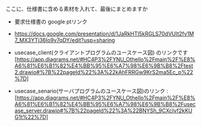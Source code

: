 ここに、仕様書に含める素材を入れて、最後にまとめますか

- 要求仕様書の google ptリンク
- https://docs.google.com/presentation/d/1JaRkHTl5kRGLS70dVUIt2fv1M7_MX3YTj36Io9v7qDY/edit?usp=sharing

- usecase_client(クライアントプログラムのユースケース図) のリンクです[https://app.diagrams.net/#HC4P3%2FYNU_Othello%2Fmain%2F%E8%A6%81%E6%B1%82%E4%BB%95%E6%A7%98%E6%9B%B8%2Ftest2.drawio#%7B%22pageId%22%3A%22kAhFRRGw9KrS2ma5Ec_p%22%7D]

- usecase_senario(サーバプログラムのユースケース図)のリンク : [https://app.diagrams.net/#HC4P3%2FYNU_Othello%2Fmain%2F%E8%A6%81%E6%B1%82%E4%BB%95%E6%A7%98%E6%9B%B8%2Fusecase_server.drawio#%7B%22pageId%22%3A%22BNYSh_9CXcIvf2kKUG1t%22%7D]
